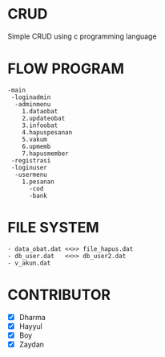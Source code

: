 # CRUD
Simple CRUD using c programming language
# FLOW PROGRAM
```
-main
 -loginadmin
  -adminmenu
	1.dataobat
	2.updateobat
	3.infoobat
	4.hapuspesanan
	5.vakum
	6.upmemb
	7.hapusmember
 -registrasi
 -loginuser
  -usermenu
	1.pesanan
	  -cod
	  -bank
```
# FILE SYSTEM
```
- data_obat.dat	<<>> file_hapus.dat
- db_user.dat	<<>> db_user2.dat
- v_akun.dat
```
# CONTRIBUTOR
- [x] Dharma
- [x] Hayyul
- [x] Boy
- [x] Zaydan
